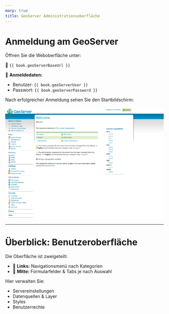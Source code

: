 ```yaml
---
marp: true
title: GeoServer Administrationsoberfläche
---
```


# Anmeldung am GeoServer

Öffnen Sie die Weboberfläche unter:

📍 `{{ book.geoServerBaseUrl }}`

🔐 **Anmeldedaten:**
- Benutzer: <code>{{ book.geoServerUser }}</code>
- Passwort: <code>{{ book.geoServerPassword }}</code>

Nach erfolgreicher Anmeldung sehen Sie den Startbildschirm:

![GeoServer Willkommensseite](../assets/ui_welcome_page.png)

---

# Überblick: Benutzeroberfläche

Die Oberfläche ist zweigeteilt:

- 📂 **Links:** Navigationsmenü nach Kategorien
- 📝 **Mitte:** Formularfelder & Tabs je nach Auswahl

Hier verwalten Sie:
- Servereinstellungen
- Datenquellen & Layer
- Styles
- Benutzerrechte
